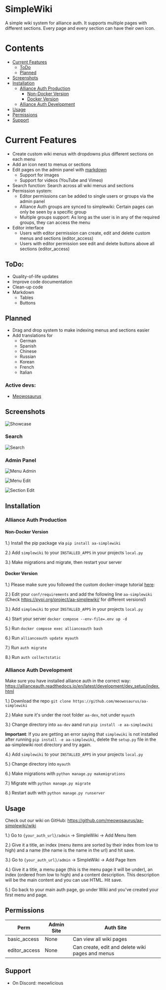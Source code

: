 # SimpleWiki
A simple wiki system for alliance auth. It supports multiple pages with different sections. Every page and every section can have their own icon.

# Contents
* [Current Features](#current-features)
  * [ToDo](#todo)
  * [Planned](#planned)
* [Screenshots](#screenshots)
* [Installation](#installation)
  * [Alliance Auth Production](#alliance-auth-production)
    * [Non-Docker Version](#non-docker-version)
    * [Docker Version](#docker-version)
  * [Alliance Auth Development](#alliance-auth-development)
* [Usage](#usage)
* [Permissions](#permissions)
* [Support](#support)

# Current Features
* Create custom wiki menus with dropdowns plus different sections on each menu
* Add an icon next to menus or sections
* Edit pages on the admin panel with [markdown](https://www.markdownguide.org/cheat-sheet/)
  * Support for images
  * Support for videos (YouTube and Vimeo)
* Search function: Search across all wiki menus and sections
* Permission system:
  * Editor permissions can be added to single users or groups via the admin panel
  * Alliance Auth groups are synced to simplewiki: Certain pages can only be seen by a specific group
  * Multiple groups support: As long as the user is in any of the required groups, they can access the menu
* Editor interface
  * Users with editor permission can create, edit and delete custom menus and sections (editor_access)
  * Users with editor permission see edit and delete buttons above all sections (editor_access)

## ToDo:
* Quality-of-life updates
* Improve code documentation
* Clean-up code
* Markdown
  * Tables
  * Buttons

## Planned
* Drag and drop system to make indexing menus and sections easier
* Add translations for 
  * German
  * Spanish
  * Chinese
  * Russian
  * Korean 
  * French
  * Italian

### Active devs:
* [Meowosaurus](https://github.com/meowosaurus)

## Screenshots
![Showcase](https://i.postimg.cc/BQc3hPYb/vmplayer-Kvz8-DNZa-M0.gif)

### Search
![Search](https://i.imgur.com/wW69LFN.png)

### Admin Panel
![Menu Admin](https://github.com/meowosaurus/aa-simplewiki/blob/master/images/menu_admin_panel.png)

![Menu Edit](https://github.com/meowosaurus/aa-simplewiki/blob/master/images/menu_admin_panel_edit.png)

![Section Edit](https://i.imgur.com/3LrysW7.png)

## Installation

### Alliance Auth Production

#### Non-Docker Version
1.) Install the pip package via `pip install aa-simplewiki`

2.) Add `simplewiki` to your `INSTALLED_APPS` in your projects `local.py`

3.) Make migrations and migrate, then restart your server

#### Docker Version
1.) Please make sure you followed the custom docker-image tutorial [here](https://gitlab.com/allianceauth/allianceauth/-/tree/master/docker#using-a-custom-docker-image): 

2.) Edit your `conf/requirements` and add the following line `aa-simplewiki` (Check https://pypi.org/project/aa-simplewiki/ for different versions!)

3.) Add `simplewiki` to your `INSTALLED_APPS` in your projects `local.py`

4.) Start your server `docker compose --env-file=.env up -d`

5.) Run `docker compose exec allianceauth bash`

6.) Run `allianceauth update myauth`

7.) Run `auth migrate`

8.) Run `auth collectstatic`

### Alliance Auth Development 
Make sure you have installed alliance auth in the correct way: https://allianceauth.readthedocs.io/en/latest/development/dev_setup/index.html

1.) Download the repo `git clone https://github.com/meowosaurus/aa-simplewiki`

2.) Make sure it's under the root folder `aa-dev`, not under `myauth` 

3.) Change directory into `aa-dev` aand run `pip install -e aa-simplewiki`

**Important**: If you are getting an error saying that `simplewiki` is not installed after running `pip install -e aa-simplewiki`, delete the `setup.py` file in the aa-simplewiki root directory and try again.

4.) Add `simplewiki` to your `INSTALLED_APPS` in your projects `local.py`

5.) Change directory into `myauth`

6.) Make migrations with `python manage.py makemigrations`

7.) Migrate with `python manage.py migrate`

8.) Restart auth with `python manage.py runserver`

## Usage
Check out our wiki on GitHub: https://github.com/meowosaurus/aa-simplewiki/wiki

1.) Go to `{your_auth_url}/admin` -> SimpleWiki -> Add Menu Item

2.) Give it a title, an index (menu items are sorted by their index from low to high) and a name (the name is the name in the url) and hit save.

3.) Go to `{your_auth_url}/admin` -> SimpleWiki -> Add Page Item

4.) Give it a title, a menu page (this is the menu page it will be under), an index (ordered from low to high) and a content description. This description will be the main content and you can use HTML. Hit save.

5.) Go back to your main auth page, go under Wiki and you've created your first menu and page.

## Permissions
Perm | Admin Site | Auth Site 
 --- | --- | --- 
basic_access | None | Can view all wiki pages
editor_access | None | Can create, edit and delete wiki pages and menus

## Support
* On Discord: meowlicious
